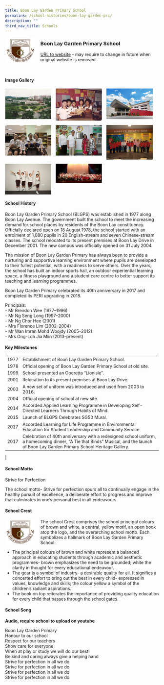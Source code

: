 ```yaml
---
title: Boon Lay Garden Primary School
permalink: /school-histories/boon-lay-garden-pri/
description: ""
third_nav_title: Schools
---
```

<img src="/images/boonlaygardenpri1.png" style="width:20%;margin-right:15px;" align = "left">

### **Boon Lay Garden Primary School**
[URL to website]() - may require to change in future when original website is removed

<br clear="left">

#### **Image Gallery**

<p><a href="https://staging.d1yxymztqoj7qn.amplifyapp.com/images/boonlaygardenpri2.jpg">  
<img src="/images/boonlaygardenpri2.jpg" style="width:30%;margin-right:15px;" align = "left">
</a></p>

<p><a href="https://staging.d1yxymztqoj7qn.amplifyapp.com/images/boonlaygardenpri3.jpg">  
<img src="/images/boonlaygardenpri3.jpg" style="width:30%;margin-right:15px;" align = "left">
</a></p>

<p><a href="https://staging.d1yxymztqoj7qn.amplifyapp.com/images/boonlaygardenpri4.jpg">  
<img src="/images/boonlaygardenpri4.jpg" style="width:30%;margin-right:15px;" align = "left">
</a></p>

<br clear="left">

<p><a href="https://staging.d1yxymztqoj7qn.amplifyapp.com/images/boonlaygardenpri5.jpg">  
<img src="/images/boonlaygardenpri5.jpg" style="width:30%;margin-right:15px;" align = "left">
</a></p>

<p><a href="https://staging.d1yxymztqoj7qn.amplifyapp.com/images/boonlaygardenpri6.jpg">  
<img src="/images/boonlaygardenpri6.jpg" style="width:30%;margin-right:15px;" align = "left">
</a></p>

<p><a href="https://staging.d1yxymztqoj7qn.amplifyapp.com/images/boonlaygardenpri7.jpg">  
<img src="/images/boonlaygardenpri7.jpg" style="width:30%;margin-right:15px;" align = "left">
</a></p>

<br clear="left">

<p><a href="https://staging.d1yxymztqoj7qn.amplifyapp.com/images/boonlaygardenpri8.jpg">  
<img src="/images/boonlaygardenpri8.jpg" style="width:30%;margin-right:15px;" align = "left">
</a></p>

<p><a href="https://staging.d1yxymztqoj7qn.amplifyapp.com/images/boonlaygardenpri9.jpg">  
<img src="/images/boonlaygardenpri9.jpg" style="width:30%;margin-right:15px;" align = "left">
</a></p>

<br clear="left">

#### **School History**
Boon Lay Garden Primary School (BLGPS) was established in 1977 along Boon Lay Avenue. The government built the school to meet the increasing demand for school places by residents of the Boon Lay constituency. Officially declared open on 18 August 1978, the school started with an enrolment of 1,080 pupils in 20 English-stream and seven Chinese-stream classes. The school relocated to its present premises at Boon Lay Drive in December 2001. The new campus was officially opened on 31 July 2004.   
  
The mission of Boon Lay Garden Primary has always been to provide a nurturing and supportive learning environment where pupils are developed to their fullest potential, with a readiness to serve others. Over the years, the school has built an indoor sports hall, an outdoor experiential learning space, a fitness playground and a student care centre to better support its teaching and learning programmes.   
  
Boon Lay Garden Primary celebrated its 40th anniversary in 2017 and completed its PERI upgrading in 2018.

Principals:<br>
\- Mr Brendon Wee (1977–1996)<br>
\- Mr Ng Seng Long (1997–2000)<br>
\- Mr Ng Chor Hee (2001)<br>
\- Mrs Florence Lim (2002–2004)<br>
\- Mr Wan Imran Mohd Woojdy (2005–2012)<br>
\- Mrs Ong-Loh Jia Miin (2013–present)

#### **Key Milestones**

|  |  |
|:---:|---|
| 1977 | Establishment of Boon Lay Garden Primary School. |
| 1978 | Official opening of Boon Lay Garden Primary School at old site. |
| 1999 | School presented an Operetta “Lionisle”. |
| 2001 | Relocation to its present premises at Boon Lay Drive. |
| 2003 | A new set of uniform was introduced and used from 2003 to 2016. |
| 2004 | Official opening of school at new site. |
| 2014 | Accorded Applied Learning Programme in Developing Self-Directed Learners Through Habits of Mind. |
| 2015 | Launch of BLGPS Celebrates SG50 Mural. |
| 2017 | Accorded Learning for Life Programme in Environmental Education for Student Leadership and Community Service. |
| 2017 | Celebration of 40th anniversary with a redesigned school uniform, a homecoming dinner, “A Tie that Binds” Musical, and the launch of Boon Lay Garden Primary School Heritage Gallery. |
|

#### **School Motto**
Strive for Perfection  
  
The school motto- Strive for perfection spurs all to continually engage in the healthy pursuit of excellence, a deliberate effort to progress and improve that culminates in one’s personal best in all endeavours.

#### **School Crest**
<img src="/images/boonlaygardenpri1.png" style="width:20%;margin-right:15px;" align = "left">

The school Crest comprises the school principal colours of brown and white, a central, yellow motif, an open book atop the logo, and the overarching school motto. Each symbolizes a hallmark of Boon Lay Garden Primary School:

*   The principal colours of brown and white represent a balanced approach in educating students through academic and aesthetic programmes- brown emphasizes the need to be grounded; white the clarity in thought for every educational endeavour.
*   The gear is a symbol of industry- a desirable quality for all. It signifies a concerted effort to bring out the best in every child- expressed in values, knowledge and skills; the colour yellow a symbol of the children’s radiant aspirations.
*   The book on top reiterates the importance of providing quality education for every child that passes through the school gates.

#### **School Song**
**Audio, require school to upload on youtube**

Boon Lay Garden Primary<br>
Honour to our school<br>
Respect for our teachers<br>
Show care for everyone<br>
When at play or study we will do our best!<br>
Be kind and caring always give a helping hand<br>
Strive for perfection in all we do<br>
Strive for perfection in all we do<br>
Strive for perfection in all we do<br>
Strive for perfection in all we do